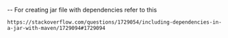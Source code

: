 -- For creating jar file with dependencies refer to this

    https://stackoverflow.com/questions/1729054/including-dependencies-in-a-jar-with-maven/1729094#1729094
